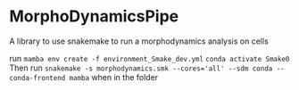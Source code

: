 # MorphoDynamicsPipe
A library to use snakemake to run a morphodynamics analysis on cells

run `mamba env create -f environment_Smake_dev.yml`
`conda activate Smake0`
Then run `snakemake -s morphodynamics.smk --cores='all' --sdm conda --conda-frontend mamba` 
when in the folder